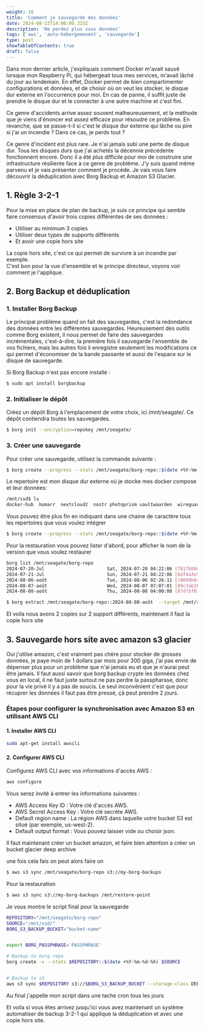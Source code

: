 ```yaml
---
weight: 10
title: 'Comment je sauvegarde mes données'
date: 2024-08-22T14:00:00.315Z
description: 'Ne perdez plus vous données'
tags: ['aws', 'auto-hebergemenent', 'sauvegarde']
type: post
showTableOfContents: true
draft: false
---
```


Dans mon dernier article, j'expliquais comment Docker m'avait sauvé lorsque mon Raspberry Pi, qui hébergeait tous mes services, m'avait lâché du jour au lendemain. En effet, Docker permet de bien compartimenter configurations et données, et de choisir où on veut les stocker, le disque dur externe en l'occurrence pour moi. En cas de panne, il suffit juste de prendre le disque dur et le connecter à une autre machine et c'est fini.

Ce genre d'accidents arrive assez souvent malheureusement, et la méthode que je viens d'énoncer est assez efficace pour résoudre ce problème.
En revanche, que se passe-t-il si c'est le disque dur externe qui lâche ou pire si j'ai un incendie ? Dans ce cas, je perds tout ?

Ce genre d'incident est plus rare. Je n'ai jamais subi une perte de disque dur. Tous les disques durs que j'ai achetés la décennie précédente fonctionnent encore. Donc il a été plus difficile pour moi de construire une infrastructure résiliente face à ce genre de problème. J'y suis quand même parvenu et je vais présenter comment je procède. Je vais vous faire découvrir la déduplication avec Borg Backup et Amazon S3 Glacier.

## 1. Règle 3-2-1

Pour la mise en place de plan de backup, je suis ce principe qui semble faire consensus d'avoir trois copies différentes de ses données :

- Utiliser au minimum 3 copies
- Utiliser deux types de supports différents
- Et avoir une copie hors site

La copie hors site, c'est ce qui permet de survivre à un incendie par exemple.  
C'est bon pour la vue d'ensemble et le principe directeur, voyons voir comment je l'applique.

## 2. Borg Backup et déduplication

### 1. Installer Borg Backup

Le principal problème quand on fait des sauvegardes, c'est la redondance des données entre les différentes sauvegardes. Heureusement des outils comme Borg existent, il nous permet de faire des sauvegardes incrémentales, c'est-à-dire, la première fois il sauvegarde l'ensemble de vos fichiers, mais les autres fois il enregistre seulement les modifications ce qui permet d'économiser de la bande passante et aussi de l'espace sur le disque de sauvegarde.

Si Borg Backup n'est pas encore installé :

```bash
$ sudo apt install borgbackup
```

### 2. Initialiser le dépôt

Créez un dépôt Borg à l'emplacement de votre choix, ici /mnt/seagate/. Ce dépôt contiendra toutes les sauvegardes.

```bash
$ borg init --encryption=repokey /mnt/seagate/
```

### 3. Créer une sauvegarde

Pour créer une sauvegarde, utilisez la commande suivante :

```bash
$ borg create --progress --stats /mnt/seagate/borg-repo::$(date +%Y-%m-%d) /mnt/ssd
```

Le repertoire est mon disque dur externe où je stocke mes docker compose et leur données:

```bash
/mnt/ssd$ ls
docker-hub  homarr  nextcloud2  nostr photoprism vaultwaarden  wireguard
```

Vous pouvez être plus fin en indiquant dans une chaine de caractère tous les repertoires que vous voulez intégrer

```bash
$ borg create --progress --stats /mnt/seagate/borg-repo::$(date +%Y-%m-%d) '/mnt/ssd/nextcloud/data /mnt/ssd/docker-hub/data'
```

Pour la restauration vous pouvez lister d'abord, pour afficher le nom de la version que vous voulez restaurer

```bash
borg list /mnt/seagate/borg-repo
2024-07-20-Jul                       Sat, 2024-07-20 04:22:06 [7817b88dcd86c1cf5c70934e5beca141ca8cc3a72137f9d10649fd0a8207d39d]
2024-07-21-Jul                       Sun, 2024-07-21 04:22:06 [6df4a3e576a2bee8ce290adbcf876c53e670e22f3e8b192e9e0ca36540595b69]
2024-08-06-août                      Tue, 2024-08-06 02:26:11 [c0090b647cd385bc87d75d17749be4011f2bcca522eadda2e825df4e5031c455]
2024-08-07-août                      Wed, 2024-08-07 07:07:01 [89c3ab26e928b244b7a9fd952c95e416a2003c232ab98d8b0dda3c5ff4ae1f46]
2024-08-08-août                      Thu, 2024-08-08 04:00:08 [87d75f01dced5048c363e6ebfe756232026d1f1e557085fa9e1c4e239986065e]

$ borg extract /mnt/seagate/borg-repo::2024-08-08-août  --target /mnt/restore-point

```

Et voila nous avons 2 copies sur 2 support différents, maintenant il faut la copie hors site

## 3. Sauvegarde hors site avec amazon s3 glacier

Oui j'utilse amazon, c'est vraiment pas chère pour stocker de grosses données, je paye moin de 1 dollars par mois pour 300 giga, j'ai pas envie de dépenser plus pour un problème que n'ai jamais eu et que je n'aurai peut être jamais. Il faut aussi savoir que borg backup crypte les données chez vous en local, il ne faut juste surtout ne pas perdre la passpharase, donc pour la vie privé il y a pas de soucis. Le seul inconvénient c'est que pour récuprer les données il faut pas être pressé, çà peut prendre 2 jours.

### Étapes pour configurer la synchronisation avec Amazon S3 en utilisant AWS CLI

#### 1. Installer AWS CLI

```bash
sudo apt-get install awscli
```

#### 2. Configurer AWS CLI

Configurez AWS CLI avec vos informations d'accès AWS :

```bash
aws configure
```

Vous serez invité à entrer les informations suivantes :

- AWS Access Key ID : Votre clé d'accès AWS.
- AWS Secret Access Key : Votre clé secrète AWS.
- Default region name : La région AWS dans laquelle votre bucket S3 est situé (par exemple, us-west-2).
- Default output format : Vous pouvez laisser vide ou choisir json.

Il faut maintenant créer un bucket amazon, et faire bien attention a créer un bucket glacier deep archive

une fois cela fais on peut alors faire un

```bash
$ aws s3 sync /mnt/seagate/borg-repo s3://my-borg-backups
```

Pour la restauration

```bash
$ aws s3 sync s3://my-borg-backups /mnt/restore-point
```

Je vous montre le script final pour la sauvegarde

```bash
REPOSITORY="/mnt/seagate/borg-repo"
SOURCE="/mnt/ssd/"
BORG_S3_BACKUP_BUCKET="bucket-name"


export BORG_PASSPHRASE='PASSPHRASE'

# Backup to borg repo
borg create -v --stats $REPOSITORY::$(date +%Y-%m-%d-%h) $SOURCE


# Backup to s3
aws s3 sync $REPOSITORY s3://$BORG_S3_BACKUP_BUCKET --storage-class DEEP_ARCHIVE --delete
```

Au final j'appelle mon script dans une tache cron tous les jours

Et voila si vous êtes arrivez jusqu'ici vous avez maintenant un système automatiser de backup 3-2-1 qui applique la déduplication et avec une copie hors site.
